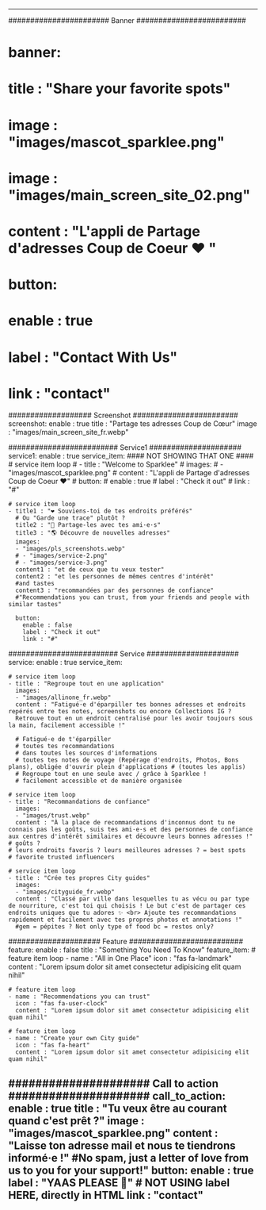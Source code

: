 ---


####################### Banner #########################
# banner:
#  title : "Share your favorite spots"
#  image : "images/mascot_sparklee.png"
#  image : "images/main_screen_site_02.png"
#  content : "L'appli de Partage d'adresses Coup de Coeur ♥ "
#  button:
#    enable : true
#    label : "Contact With Us"
#    link : "contact"

################### Screenshot ########################
screenshot:
  enable : true
  title : "Partage tes adresses Coup de Cœur"
  image : "images/main_screen_site_fr.webp"


######################### Service1 #####################
service1:
  enable : true
  service_item:
    #### NOT SHOWING THAT ONE ####
    # service item loop
    # - title : "Welcome to Sparklee"
    #  images:
    #  - "images/mascot_sparklee.png"
    #  content : "L'appli de Partage d'adresses Coup de Coeur ♥"
    #  button:
    #    enable : true
    #    label : "Check it out"
    #    link : "#"

    # service item loop
    - title1 : "❤️ Souviens-toi de tes endroits préférés"
      # Ou "Garde une trace" plutôt ? 
      title2 : "👭 Partage-les avec tes ami·e·s"
      title3 : "🌎 Découvre de nouvelles adresses"
      images:
      - "images/pls_screenshots.webp"
      # - "images/service-2.png"
      # - "images/service-3.png"
      content1 : "et de ceux que tu veux tester"
      content2 : "et les personnes de mêmes centres d'intérêt"
      #and tastes
      content3 : "recommandées par des personnes de confiance"
      #"Recommendations you can trust, from your friends and people with similar tastes"

      button:
        enable : false
        label : "Check it out"
        link : "#"

######################### Service #####################
service:
  enable : true
  service_item:

    # service item loop
    - title : "Regroupe tout en une application"
      images:
      - "images/allinone_fr.webp"
      content : "Fatigué·e d'éparpiller tes bonnes adresses et endroits repérés entre tes notes, screenshots ou encore Collections IG ?
      Retrouve tout en un endroit centralisé pour les avoir toujours sous la main, facilement accessible !"

      # Fatigué·e de t'éparpiller 
      # toutes tes recommandations
      # dans toutes les sources d'informations
      # toutes tes notes de voyage (Repérage d'endroits, Photos, Bons plans), obligée d'ouvrir plein d'applications # (toutes les applis)
      # Regroupe tout en une seule avec / grâce à Sparklee !
      # facilement accessible et de manière organisée 

    # service item loop
    - title : "Recommandations de confiance"
      images:
      - "images/trust.webp"
      content : "À la place de recommandations d'inconnus dont tu ne connais pas les goûts, suis tes ami·e·s et des personnes de confiance aux centres d'intérêt similaires et découvre leurs bonnes adresses !"
    # goûts ? 
    # leurs endroits favoris ? leurs meilleures adresses ? = best spots
    # favorite trusted influencers

    # service item loop
    - title : "Crée tes propres City guides"
      images:
      - "images/cityguide_fr.webp"
      content : "Classé par ville dans lesquelles tu as vécu ou par type de nourriture, c'est toi qui choisis ! Le but c'est de partager ces endroits uniques que tu adores ✨ <br> Ajoute tes recommandations rapidement et facilement avec tes propres photos et annotations !"
      #gem = pépites ? Not only type of food bc = restos only?

##################### Feature ##########################
feature:
  enable : false
  title : "Something You Need To Know"
  feature_item:
    # feature item loop
    - name : "All in One Place"
      icon : "fas fa-landmark"
      content : "Lorem ipsum dolor sit amet consectetur adipisicing elit quam nihil"
      
    # feature item loop
    - name : "Recommendations you can trust"
      icon : "fas fa-user-clock"
      content : "Lorem ipsum dolor sit amet consectetur adipisicing elit quam nihil"
      
    # feature item loop
    - name : "Create your own City guide"
      icon : "fas fa-heart"
      content : "Lorem ipsum dolor sit amet consectetur adipisicing elit quam nihil"
      

##################### Call to action #####################
call_to_action:
  enable : true
  title : "Tu veux être au courant quand c'est prêt ?"
  image : "images/mascot_sparklee.png"
  content : "Laisse ton adresse mail et nous te tiendrons informé·e !"
  #No spam, just a letter of love from us to you for your support!"
  button:
    enable : true
    label : "YAAS PLEASE 🙌"
    # NOT USING label HERE, directly in HTML
    link : "contact"
---